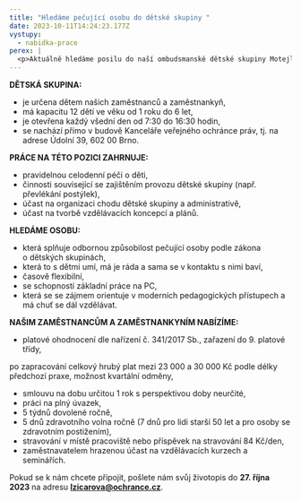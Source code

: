 ```yaml
---
title: "Hledáme pečující osobu do dětské skupiny "
date: 2023-10-11T14:24:23.177Z
vystupy:
  - nabidka-prace
perex: |
  <p>Aktuálně hledáme posilu do naší ombudsmanské dětské skupiny Motejlci.</p>
---
```

<p><strong>DĚTSKÁ SKUPINA:</strong></p>

<ul>
	<li>je určena dětem našich zaměstnanců a zaměstnankyň,</li>
	<li>má kapacitu 12&nbsp;dětí ve věku od 1 roku do 6 let,</li>
	<li>je otevřena každý všední den od&nbsp;7:30 do&nbsp;16:30 hodin,</li>
	<li>se nachází přímo v&nbsp;budově Kanceláře veřejného ochránce práv, tj. na adrese Údolní 39, 602 00 Brno.</li>
</ul>

<p><strong>PRÁCE NA TÉTO POZICI ZAHRNUJE:</strong></p>

<ul>
	<li>pravidelnou celodenní péči o děti,</li>
	<li>činnosti související se zajištěním provozu dětské skupiny (např. převlékání postýlek),</li>
	<li>účast na organizaci chodu dětské skupiny a administrativě,</li>
	<li>účast na tvorbě vzdělávacích koncepcí a plánů.</li>
</ul>

<p><strong>HLEDÁME OSOBU:</strong></p>

<ul>
	<li>která splňuje odbornou způsobilost pečující osoby podle zákona o&nbsp;dětských skupinách,</li>
	<li>která to s&nbsp;dětmi umí, má je ráda a&nbsp;sama se v&nbsp;kontaktu s&nbsp;nimi baví,</li>
	<li>časově flexibilní,</li>
	<li>se schopností základní práce na PC,</li>
	<li>která se se zájmem orientuje v&nbsp;moderních pedagogických přístupech a má chuť se dál vzdělávat.</li>
</ul>

<p><strong>NAŠIM ZAMĚSTNANCŮM A ZAMĚSTNANKYNÍM NABÍZÍME:</strong></p>

<ul>
	<li>platové ohodnocení dle nařízení č. 341/2017 Sb., zařazení do 9. platové třídy,</li>
</ul>

<p>po zapracování celkový hrubý plat mezi 23 000 a 30 000 Kč podle délky předchozí praxe, možnost kvartální odměny,</p>

<ul>
	<li>smlouvu na dobu určitou 1 rok s&nbsp;perspektivou doby neurčité,</li>
	<li>práci na plný úvazek,</li>
	<li>5 týdnů dovolené ročně,</li>
	<li>5 dnů zdravotního volna ročně (7 dnů pro lidi starší 50 let a pro osoby se zdravotním postižením),</li>
	<li>stravování v&nbsp;místě pracoviště nebo příspěvek na stravování 84 Kč/den,</li>
	<li>zaměstnavatelem hrazenou účast na vzdělávacích kurzech a seminářích.</li>
</ul>

<p>Pokud se k&nbsp;nám chcete připojit, pošlete nám svůj životopis do&nbsp;<strong>27. října 2023 </strong>na&nbsp;adresu&nbsp;<strong><a href="mailto:lzicarova@ochrance.cz">lzicarova@ochrance.cz</a></strong>.</p>
